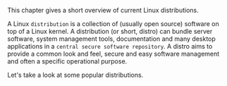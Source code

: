 This chapter gives a short overview of current Linux distributions.

A Linux `distribution` is a collection of (usually open
source) software on top of a Linux kernel. A distribution (or short,
distro) can bundle server software, system management tools,
documentation and many desktop applications in a
`central secure software repository`. A distro aims to
provide a common look and feel, secure and easy software management and
often a specific operational purpose.

Let\'s take a look at some popular distributions.


